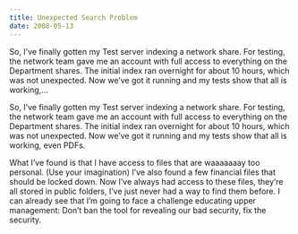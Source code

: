 ```yaml
---
title: Unexpected Search Problem
date: 2008-05-13
---
```


So, I’ve finally gotten my Test server indexing a network share. For testing, the network team gave me an account with full access to everything on the Department shares. The initial index ran overnight for about 10 hours, which was not unexpected. Now we’ve got it running and my tests show that all is working,…


<!-- end -->

So, I’ve finally gotten my Test server indexing a network share. For testing, the network team gave me an account with full access to everything on the Department shares. The initial index ran overnight for about 10 hours, which was not unexpected. Now we’ve got it running and my tests show that all is working, even PDFs.

What I’ve found is that I have access to files that are waaaaaaay too personal. (Use your imagination) I’ve also found a few financial files that should be locked down. Now I’ve always had access to these files, they’re all stored in public folders, I’ve just never had a way to find them before. I can already see that I’m going to face a challenge educating upper management: Don’t ban the tool for revealing our bad security, fix the security.

